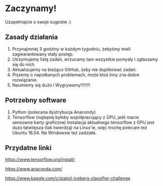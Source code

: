 # Zaczynamy!

Uzupełniajcie o swoje sugestie :)

## Zasady działania
1. Przynajmniej 3 godziny w każdym tygodniu, żebyśmy mieli zagwarantowany stały postęp.
2. Utrzymujemy listę zadań, wrzucamy tam wszystkie pomysły i zgłaszamy się do nich.
3. Aktualizujemy na bieżąco GitHub, żeby nie duplikować zadań.
4. Piszemy o napotkanych problemach, może ktoś inny zna dobre rozwiązanie.
5. Naumiemy się dużo i Wygrywamy!!!!!!!!

## Potrzebny software
1. Python (polecana dystrybucja Anacondy)
2. Tensorflow (najlepiej byłoby współpracujący z GPU, jeśli macie sensowne karty graficzne)
Instalacja aktualnego tensorflow z GPU jest dużo łatwiejsza (tak twierdzą) na Linux'ie, więc trochę polecam też Ubuntu 16.04.
Na Windowsie też zadziała.
## Przydatne linki
https://www.tensorflow.org/install/

https://www.anaconda.com/

https://www.kaggle.com/c/statoil-iceberg-classifier-challenge
